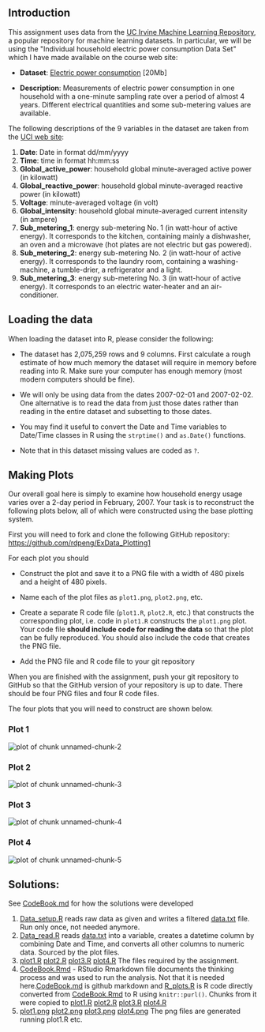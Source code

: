 ## Introduction

This assignment uses data from the <a href="http://archive.ics.uci.edu/ml/">UC Irvine Machine Learning Repository</a>, a popular repository for machine learning datasets. In particular, we will be using the "Individual household electric power consumption Data Set" which I have made available on the course web site:

-   <b>Dataset</b>: <a href="https://d396qusza40orc.cloudfront.net/exdata%2Fdata%2Fhousehold_power_consumption.zip">Electric power consumption</a> [20Mb]

-   <b>Description</b>: Measurements of electric power consumption in one household with a one-minute sampling rate over a period of almost 4 years. Different electrical quantities and some sub-metering values are available.

The following descriptions of the 9 variables in the dataset are taken from the <a href="https://archive.ics.uci.edu/ml/datasets/Individual+household+electric+power+consumption">UCI web site</a>:

<ol>

<li><b>Date</b>: Date in format dd/mm/yyyy</li>

<li><b>Time</b>: time in format hh:mm:ss</li>

<li><b>Global_active_power</b>: household global minute-averaged active power (in kilowatt)</li>

<li><b>Global_reactive_power</b>: household global minute-averaged reactive power (in kilowatt)</li>

<li><b>Voltage</b>: minute-averaged voltage (in volt)</li>

<li><b>Global_intensity</b>: household global minute-averaged current intensity (in ampere)</li>

<li><b>Sub_metering_1</b>: energy sub-metering No. 1 (in watt-hour of active energy). It corresponds to the kitchen, containing mainly a dishwasher, an oven and a microwave (hot plates are not electric but gas powered).</li>

<li><b>Sub_metering_2</b>: energy sub-metering No. 2 (in watt-hour of active energy). It corresponds to the laundry room, containing a washing-machine, a tumble-drier, a refrigerator and a light.</li>

<li><b>Sub_metering_3</b>: energy sub-metering No. 3 (in watt-hour of active energy). It corresponds to an electric water-heater and an air-conditioner.</li>

</ol>

## Loading the data

When loading the dataset into R, please consider the following:

-   The dataset has 2,075,259 rows and 9 columns. First calculate a rough estimate of how much memory the dataset will require in memory before reading into R. Make sure your computer has enough memory (most modern computers should be fine).

-   We will only be using data from the dates 2007-02-01 and 2007-02-02. One alternative is to read the data from just those dates rather than reading in the entire dataset and subsetting to those dates.

-   You may find it useful to convert the Date and Time variables to Date/Time classes in R using the `strptime()` and `as.Date()` functions.

-   Note that in this dataset missing values are coded as `?`.

## Making Plots

Our overall goal here is simply to examine how household energy usage varies over a 2-day period in February, 2007. Your task is to reconstruct the following plots below, all of which were constructed using the base plotting system.

First you will need to fork and clone the following GitHub repository: <https://github.com/rdpeng/ExData_Plotting1>

For each plot you should

-   Construct the plot and save it to a PNG file with a width of 480 pixels and a height of 480 pixels.

-   Name each of the plot files as `plot1.png`, `plot2.png`, etc.

-   Create a separate R code file (`plot1.R`, `plot2.R`, etc.) that constructs the corresponding plot, i.e. code in `plot1.R` constructs the `plot1.png` plot. Your code file **should include code for reading the data** so that the plot can be fully reproduced. You should also include the code that creates the PNG file.

-   Add the PNG file and R code file to your git repository

When you are finished with the assignment, push your git repository to GitHub so that the GitHub version of your repository is up to date. There should be four PNG files and four R code files.

The four plots that you will need to construct are shown below.

### Plot 1

![plot of chunk unnamed-chunk-2](figure/unnamed-chunk-2.png)

### Plot 2

![plot of chunk unnamed-chunk-3](figure/unnamed-chunk-3.png)

### Plot 3

![plot of chunk unnamed-chunk-4](figure/unnamed-chunk-4.png)

### Plot 4

![plot of chunk unnamed-chunk-5](figure/unnamed-chunk-5.png)

## Solutions:
See [CodeBook.md](CodeBook.md) for how the solutions were developed

1.  [Data_setup.R](Data_setup.R) reads raw data as given and writes a filtered [data.txt](data.txt) file. Run only once, not needed anymore.
2.  [Data_read.R](Data_read.R) reads [data.txt](data.txt) into a variable, creates a datetime column by combining Date and Time, and converts all other columns to numeric data. Sourced by the plot files.
3.  [plot1.R](plot1.R) [plot2.R](plot2.R) [plot3.R](plot3.R) [plot4.R](plot4.R) The files required by the assignment.
4.  [CodeBook.Rmd](CodeBook.Rmd) - RStudio Rmarkdown file documents the thinking process and was used to run the analysis. Not that it is needed here.[CodeBook.md](CodeBook.md) is github markdown and [R_plots.R](R_plots.R) is R code directly converted from [CodeBook.Rmd](CodeBook.Rmd) to R using `knitr::purl()`. Chunks from it were copied to [plot1.R](plot1.R) [plot2.R](plot2.R) [plot3.R](plot3.R) [plot4.R](plot4.R)
5.  [plot1.png](plot1.png) [plot2.png](plot2.png) [plot3.png](plot3.png) [plot4.png](plot4.png) The png files are generated running plot1.R etc.
